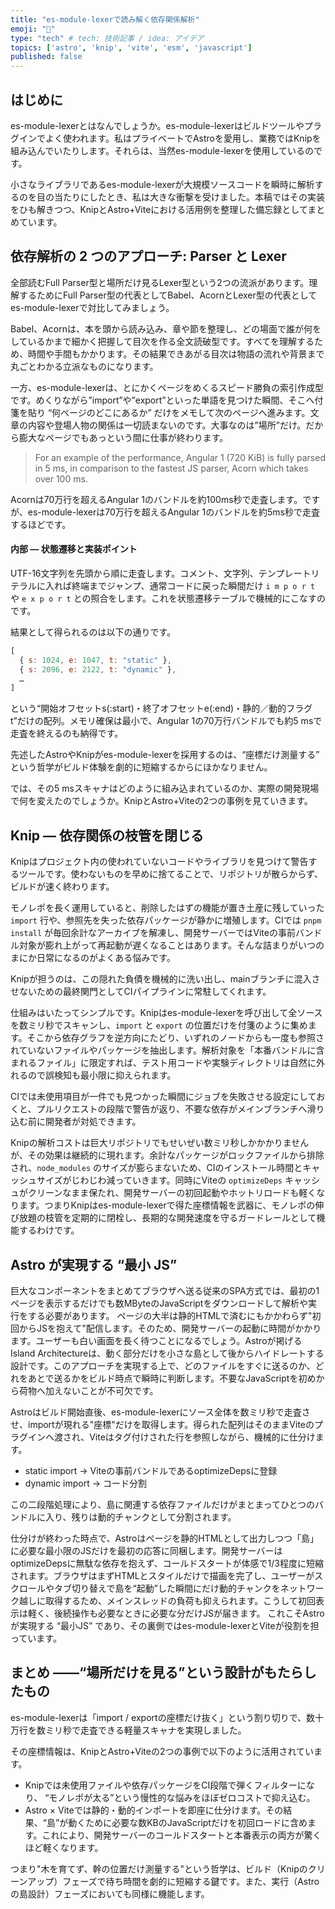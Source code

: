 ```yaml
---
title: "es-module-lexerで読み解く依存関係解析"
emoji: "🤖"
type: "tech" # tech: 技術記事 / idea: アイデア
topics: ['astro', 'knip', 'vite', 'esm', 'javascript']
published: false
---
```


## はじめに

es-module-lexerとはなんでしょうか。es-module-lexerはビルドツールやプラグインでよく使われます。私はプライベートでAstroを愛用し、業務ではKnipを組み込んでいたりします。それらは、当然es-module-lexerを使用しているのです。

小さなライブラリであるes-module-lexerが大規模ソースコードを瞬時に解析するのを目の当たりにしたとき、私は大きな衝撃を受けました。本稿ではその実装をひも解きつつ、KnipとAstro+Viteにおける活用例を整理した備忘録としてまとめています。

## 依存解析の 2 つのアプローチ: Parser と Lexer 

全部読むFull Parser型と場所だけ見るLexer型という2つの流派があります。理解するためにFull Parser型の代表としてBabel、AcornとLexer型の代表としてes-module-lexerで対比してみましょう。

Babel、Acornは、本を頭から読み込み、章や節を整理し、どの場面で誰が何をしているかまで細かく把握して目次を作る全文読破型です。すべてを理解するため、時間や手間もかかります。その結果できあがる目次は物語の流れや背景まで丸ごとわかる立派なものになります。

一方、es-module-lexerは、とにかくページをめくるスピード勝負の索引作成型です。めくりながら”import”や”export”といった単語を見つけた瞬間、そこへ付箋を貼り “何ページのどこにあるか” だけをメモして次のページへ進みます。文章の内容や登場人物の関係は一切読まないのです。大事なのは”場所”だけ。だから膨大なページでもあっという間に仕事が終わります。

> For an example of the performance, Angular 1 (720 KiB) is fully parsed in 5 ms, in comparison to the fastest JS parser, Acorn which takes over 100 ms.

Acornは70万行を超えるAngular 1のバンドルを約100ms秒で走査します。ですが、es-module-lexerは70万行を超えるAngular 1のバンドルを約5ms秒で走査するほどです。

#### 内部 — 状態遷移と実装ポイント

UTF-16文字列を先頭から順に走査します。コメント、文字列、テンプレートリテラルに入れば終端までジャンプ、通常コードに戻った瞬間だけ `i m p o r t` や `e x p o r t` との照合をします。これを状態遷移テーブルで機械的にこなすのです。

結果として得られるのは以下の通りです。

```js
[
  { s: 1024, e: 1047, t: "static" },
  { s: 2096, e: 2122, t: "dynamic" },
  …
]
```

という“開始オフセットs(:start)・終了オフセットe(:end)・静的／動的フラグt”だけの配列。メモリ確保は最小で、Angular 1の70万行バンドルでも約5 msで走査を終えるのも納得です。

先述したAstroやKnipがes-module-lexerを採用するのは、“座標だけ測量する” という哲学がビルド体験を劇的に短縮するからにほかなりません。

では、その5 msスキャナはどのように組み込まれているのか、実際の開発現場で何を変えたのでしょうか。KnipとAstro+Viteの2つの事例を見ていきます。

## Knip — 依存関係の枝管を閉じる

Knipはプロジェクト内の使われていないコードやライブラリを見つけて警告するツールです。使わないものを早めに捨てることで、リポジトリが散らからず、ビルドが速く終わります。

モノレポを長く運用していると、削除したはずの機能が置き土産に残していった `import` 行や、参照先を失った依存パッケージが静かに増殖します。CIでは `pnpm install` が毎回余計なアーカイブを解凍し、開発サーバーではViteの事前バンドル対象が膨れ上がって再起動が遅くなることはあります。そんな詰まりがいつのまにか日常になるのがよくある悩みです。

Knipが担うのは、この隠れた負債を機械的に洗い出し、mainブランチに混入させないための最終関門としてCIパイプラインに常駐してくれます。

仕組みはいたってシンプルです。Knipはes-module-lexerを呼び出して全ソースを数ミリ秒でスキャンし、`import` と `export` の位置だけを付箋のように集めます。そこから依存グラフを逆方向にたどり、いずれのノードからも一度も参照されていないファイルやパッケージを抽出します。解析対象を「本番バンドルに含まれるファイル」に限定すれば、テスト用コードや実験ディレクトリは自然に外れるので誤検知も最小限に抑えられます。

CIでは未使用項目が一件でも見つかった瞬間にジョブを失敗させる設定にしておくと、プルリクエストの段階で警告が返り、不要な依存がメインブランチへ滑り込む前に開発者が対処できます。

Knipの解析コストは巨大リポジトリでもせいぜい数ミリ秒しかかかりませんが、その効果は継続的に現れます。余計なパッケージがロックファイルから排除され、`node_modules` のサイズが膨らまないため、CIのインストール時間とキャッシュサイズがじわじわ減っていきます。同時にViteの `optimizeDeps` キャッシュがクリーンなまま保たれ、開発サーバーの初回起動やホットリロードも軽くなります。つまりKnipはes-module-lexerで得た座標情報を武器に、モノレポの伸び放題の枝管を定期的に閉栓し、長期的な開発速度を守るガードレールとして機能するわけです。

## Astro が実現する “最小 JS”

巨大なコンポーネントをまとめてブラウザへ送る従来のSPA方式では、最初の1ページを表示するだけでも数MByteのJavaScriptをダウンロードして解析や実行をする必要があります。
ページの大半は静的HTMLで済むにもかかわらず"初回からJSを抱えて"配信します。そのため、開発サーバーの起動に時間がかかります。ユーザーも白い画面を長く待つことになるでしょう。Astroが掲げるIsland Architectureは、動く部分だけを小さな島として後からハイドレートする設計です。このアプローチを実現する上で、どのファイルをすぐに送るのか、どれをあとで送るかをビルド時点で瞬時に判断します。不要なJavaScriptを初めから荷物へ加えないことが不可欠です。

Astroはビルド開始直後、es-module-lexerにソース全体を数ミリ秒で走査させ、importが現れる"座標"だけを取得します。得られた配列はそのままViteのプラグインへ渡され、Viteはタグ付けされた行を参照しながら、機械的に仕分けます。

- static import → Viteの事前バンドルであるoptimizeDepsに登録
- dynamic import → コード分割

この二段階処理により、島に関連する依存ファイルだけがまとまってひとつのバンドルに入り、残りは動的チャンクとして分割されます。

仕分けが終わった時点で、Astroはページを静的HTMLとして出力しつつ「島」に必要な最小限のJSだけを最初の応答に同梱します。開発サーバーはoptimizeDepsに無駄な依存を抱えず、コールドスタートが体感で1/3程度に短縮されます。ブラウザはまずHTMLとスタイルだけで描画を完了し、ユーザーがスクロールやタブ切り替えで島を“起動”した瞬間にだけ動的チャンクをネットワーク越しに取得するため、メインスレッドの負荷も抑えられます。こうして初回表示は軽く、後続操作も必要なときに必要な分だけJSが届きます。
これこそAstroが実現する “最小JS” であり、その裏側ではes-module-lexerとViteが役割を担っています。

## まとめ ――“場所だけを見る”という設計がもたらしたもの

es-module-lexerは「import / exportの座標だけ抜く」という割り切りで、数十万行を数ミリ秒で走査できる軽量スキャナを実現しました。

その座標情報は、KnipとAstro+Viteの2つの事例で以下のように活用されています。
- Knipでは未使用ファイルや依存パッケージをCI段階で弾くフィルターになり、 “モノレポが太る”という慢性的な悩みをほぼゼロコストで抑え込む。
- Astro × Viteでは静的・動的インポートを即座に仕分けます。その結果、“島”が動くために必要な数KBのJavaScriptだけを初回ロードに含めます。これにより、開発サーバーのコールドスタートと本番表示の両方が驚くほど軽くなります。

つまり"木を育てず、幹の位置だけ測量する"という哲学は、ビルド（Knipのクリーンアップ）フェーズで待ち時間を劇的に短縮する鍵です。また、実行（Astroの島設計）フェーズにおいても同様に機能します。
